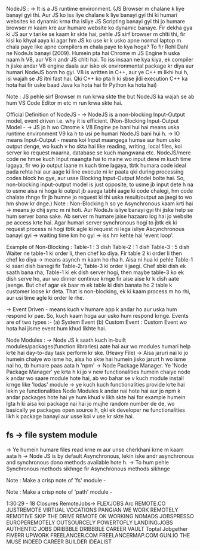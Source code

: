 NodeJS :
-> It is a JS runtime environment.
(JS Browser m chalane k liye banayi gyi thi. Aur JS ko iss liye chalane k liye banayi gyi thi ki humari websites ko dynamic krna tha isliye JS Scripting banayi gyi thi jo humare browser m kaam kre aur humare website ko dynamic banaye. Fir dekha gya ki JS aur v tarike se kaam kr skte hai, pehle JS sirf browser m chlti thi, fir kisi ko khyal aaya ki agar hm JS ko use kr k usko apne normal laptop m chala paye like apne compilers m chala paye to kya hoga? To fir Rohl Dahl ne NodeJs banayi (2009).
Humein pta hai Chrome m JS Engine h uska naam h V8, aur V8 n andr JS chlti hai. To iss insaan ne kya kiya, ek compiler h jiske andar V8 engine daala aur isko ek environmental package kr diya aur humari NodeJS born ho gyi.
V8 is written in C++, aur ye C++ m likhi hui h, isi wajah se JS itni fast hai. Qki C++ ko pta h ki sbse jldi execution C++ ka hota hai fir uske baad Java ka hota hai fir Python ka hota hai)

Note : JS pehle sirf Browser m run krwa skte the but NodeJS ka wajah se ab hum VS Code Editor m etc m run krwa skte hai.

Official Definition of NodeJS -
-> NodeJS is a non-blocking Input-Output model, event driven i.e. why it is efficient.
(Non-Blocking Input-Output Model -
-> JS jo h wo Chrome k V8 Engine pe bani hui hai means uska runtime environment V9 ka h to usi pe humari NodeJS bani hui h.
-> IO means Input-Output - means koi Input maangega humse aur hum usko output denge, wo kuch v ho skta hai like reading, writing, local files, koi server ko request maarna, database se kuch mangwana etc. NodeJS/mere code ne hmse kuch Input maangta hai to maine wo input dene m kuch time lagaya, fir wo jo output laane m kuch time lagaya, tbtk humara code ideal pada rehta hai aur aage ki line execute ni kr paata qki during processing codes block ho gye, aur usse Blocking Input-Output Model bolte hai. So, non-blocking input-output model is just opposite, to usme jb input dete h na to usme aisa ni hoga ki output jb aaega tabhi aage ki code chalegi, hm code chalate rhnge fir jb humne jo request ki thi uska result/output aa jaegi to wo hm show kr dnge.)
Note : Non-Blocking h so ye Asynchronous kaam krti hai -> means jo chij sync m ni hoti. Aur NodeJs isliye banayi gyi thi jiske help se hum server bana sake. Ab server m humare jaise hazaaro log hai jo website pe access krte hai. Agar humari server synchronous hogi to jbtk ek ki request process ni hogi tbtk agle ki request ni lega isliye Ascynchronous banayi gyi -> waiting time km ho gyi -> iss hm kehte hai 'event loop'.

Example of Non-Blocking :
Table-1 : 3 dish
Table-2 : 1 dish
Table-3 : 5 dish
Waiter ne table-1 ki order li, then chef ko diya. Fir table 2 ki order li then chef ko diya -> means asynch m kaam ho rha h. Aisa ni hua ki pehle Table-1 ki saari dish banegi fir Table-2, Table-3 ki order li jaegi. Chef sbki dish ek saath bana rha, Table-1 ki ek dish server hogi, then maybe table-3 ko ek dish serve ho, aur wo dinner continue krnge fir aise aise kr k dish aate jaenge. But chef agar ek baar m ek table ki dish banata ho 2 table k customer loose kr deta. That is non-blocking, ek ki kaam process m ho rhi, aur usi time agle ki order le rhe.

-> Event Driven - means kuch v humare app k andar ho aur uska hum respond kr pae. So, kuch kaam hoga aur usko hum respond krnge.
Events are of two types :-
(a) System Event 
(b) Custom Event : Custom Event wo hota hai jisme event hum khud likhte hai. 


Node Modules :
-> Node JS k saath kuch in-built modules/packages(function libraries) aate hai aur wo modules humari help krte hai day-to-day task perform kr ske. (Heavy File)
-> Aisa jaruri nai ki jo humein chaiye wo isme ho, aisa ho skte hai humein jisko jarurt h wo isme nai ho, tb humare paas aata h 'npm' -> Node Package Manager. Ye 'Node Package Manager' ye krta h ki jo v new functionalities humein chaiye node k andar wo saare module hote hai, ab wo bahar se v kuch module install krnge like 'lodas' module -> ye kuch kuch functionalities provide krte hai lekin ye functionalities Node Modules k andar nai hote hai aur jo npm k andar packages hote hai ye hum khud v likh skte hai for example humein lgta h ki aisa koi package nai hai jo mujhe random number de de, wo basically ye packages open source h, qki ek developer ne functionalities likh k package banayi aur usse koi v use kr skte hai.


## fs -> file system module
-> Ye humein humare files read krne m aur unse cherkhani krne m kaam aata h 
-> Node JS is by default Asynchronous, lekin iske andr asynchronous and synchronous dono methods available hote h.
-> To hum pehle Synchronous methods sikhnge fir Asynchronous methods sikhnge

Note : Make a crisp note of 'fs' module -

Note : Make a crisp note of 'path' module -

1:30:29 - 18 Closures
RemoteJobs->
FLEXJOBS
Arc
REMOTE.CO
JUSTREMOTE
VIRTUAL VOCATIONS
PANGIAN
WE WORK REMOTELY
REMOTIVE
SKIP THE DRIVE
REMOTE OK
WORKING NOMADS
JOBSPRESSO
EUROPEREMOTELY
OUTSOURCELY
POWERTOFLY
LANDING.JOBS
AUTHENTIC JOBS
DRIBBBLE
DRIBBBLE
CAREER VAULT
Toptal
Jobgether
FIVERR
UPWORK
FREELANCER.COM
FREELANCERMAP.COM
GUN.IO
THE MUSE
INDEED
CAREER BUILDER
IDEALIST
